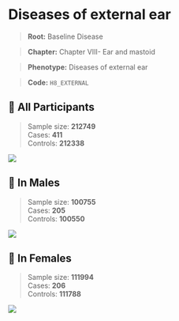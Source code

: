 # Diseases of external ear

> **Root:** Baseline Disease  

> **Chapter:** Chapter VIII- Ear and mastoid  

> **Phenotype:** Diseases of external ear  

> **Code:** `H8_EXTERNAL`

## 🧪 All Participants  
> Sample size: **212749**  
> Cases: **411**  
> Controls: **212338**
<img src="/Disease/Figures/ALL/Baseline/H8_EXTERNAL.png"/>
<CsvTable src="/Disease_Data/ALL/Baseline/LG_H8_EXTERNAL.csv" label="🔍 View full results" />

## 👨 In Males  
> Sample size: **100755**  
> Cases: **205**  
> Controls: **100550**
<img src="/Disease/Figures/Male/Baseline/H8_EXTERNAL.png"/>
<CsvTable src="/Disease_Data/Male/Baseline/LG_H8_EXTERNAL.csv" label="🔍 View full results" />

## 👩 In Females  
> Sample size: **111994**  
> Cases: **206**  
> Controls: **111788**
<img src="/Disease/Figures/Female/Baseline/H8_EXTERNAL.png"/>
<CsvTable src="/Disease_Data/Female/Baseline/LG_H8_EXTERNAL.csv" label="🔍 View full results" />

